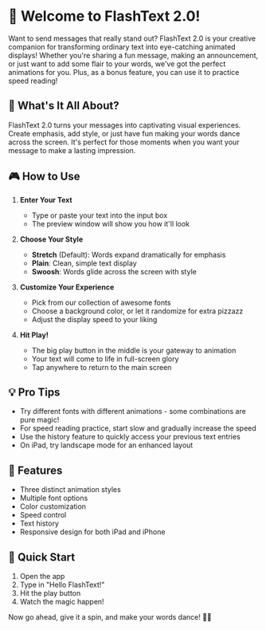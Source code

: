 # 🚀 Welcome to FlashText 2.0!

Want to send messages that really stand out? FlashText 2.0 is your creative companion for transforming ordinary text into eye-catching animated displays! Whether you're sharing a fun message, making an announcement, or just want to add some flair to your words, we've got the perfect animations for you. Plus, as a bonus feature, you can use it to practice speed reading!

## 🎯 What's It All About?

FlashText 2.0 turns your messages into captivating visual experiences. Create emphasis, add style, or just have fun making your words dance across the screen. It's perfect for those moments when you want your message to make a lasting impression.

## 🎮 How to Use

1. **Enter Your Text**
   - Type or paste your text into the input box
   - The preview window will show you how it'll look

2. **Choose Your Style**
   - **Stretch** (Default): Words expand dramatically for emphasis
   - **Plain**: Clean, simple text display
   - **Swoosh**: Words glide across the screen with style

3. **Customize Your Experience**
   - Pick from our collection of awesome fonts
   - Choose a background color, or let it randomize for extra pizzazz
   - Adjust the display speed to your liking

4. **Hit Play!**
   - The big play button in the middle is your gateway to animation
   - Your text will come to life in full-screen glory
   - Tap anywhere to return to the main screen

## 💡 Pro Tips

- Try different fonts with different animations - some combinations are pure magic!
- For speed reading practice, start slow and gradually increase the speed
- Use the history feature to quickly access your previous text entries
- On iPad, try landscape mode for an enhanced layout

## 🎨 Features

- Three distinct animation styles
- Multiple font options
- Color customization
- Speed control
- Text history
- Responsive design for both iPad and iPhone

## 🌟 Quick Start

1. Open the app
2. Type in "Hello FlashText!"
3. Hit the play button
4. Watch the magic happen!

Now go ahead, give it a spin, and make your words dance! 🕺💃
